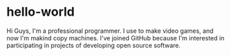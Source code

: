 # hello-world

Hi Guys, I'm a professional programmer.
I use to make video games, and now I'm makind copy machines.
I've joined GitHub because I'm interested in participating in projects of developing open source software.
